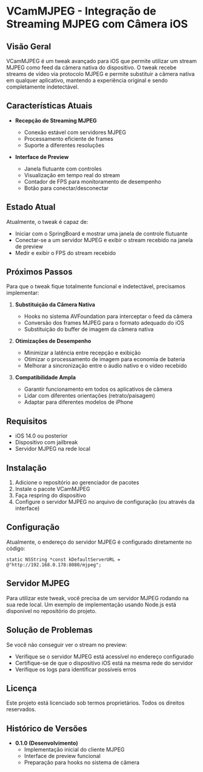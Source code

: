 # VCamMJPEG - Integração de Streaming MJPEG com Câmera iOS

## Visão Geral
VCamMJPEG é um tweak avançado para iOS que permite utilizar um stream MJPEG como feed da câmera nativa do dispositivo. O tweak recebe streams de vídeo via protocolo MJPEG e permite substituir a câmera nativa em qualquer aplicativo, mantendo a experiência original e sendo completamente indetectável.

## Características Atuais
- **Recepção de Streaming MJPEG**
  - Conexão estável com servidores MJPEG
  - Processamento eficiente de frames
  - Suporte a diferentes resoluções

- **Interface de Preview**
  - Janela flutuante com controles
  - Visualização em tempo real do stream
  - Contador de FPS para monitoramento de desempenho
  - Botão para conectar/desconectar

## Estado Atual
Atualmente, o tweak é capaz de:
- Iniciar com o SpringBoard e mostrar uma janela de controle flutuante
- Conectar-se a um servidor MJPEG e exibir o stream recebido na janela de preview
- Medir e exibir o FPS do stream recebido

## Próximos Passos
Para que o tweak fique totalmente funcional e indetectável, precisamos implementar:

1. **Substituição da Câmera Nativa**
   - Hooks no sistema AVFoundation para interceptar o feed da câmera
   - Conversão dos frames MJPEG para o formato adequado do iOS
   - Substituição do buffer de imagem da câmera nativa

2. **Otimizações de Desempenho**
   - Minimizar a latência entre recepção e exibição
   - Otimizar o processamento de imagem para economia de bateria
   - Melhorar a sincronização entre o áudio nativo e o vídeo recebido

3. **Compatibilidade Ampla**
   - Garantir funcionamento em todos os aplicativos de câmera
   - Lidar com diferentes orientações (retrato/paisagem)
   - Adaptar para diferentes modelos de iPhone

## Requisitos
- iOS 14.0 ou posterior
- Dispositivo com jailbreak
- Servidor MJPEG na rede local

## Instalação
1. Adicione o repositório ao gerenciador de pacotes
2. Instale o pacote VCamMJPEG
3. Faça respring do dispositivo
4. Configure o servidor MJPEG no arquivo de configuração (ou através da interface)

## Configuração
Atualmente, o endereço do servidor MJPEG é configurado diretamente no código:
```objc
static NSString *const kDefaultServerURL = @"http://192.168.0.178:8080/mjpeg";
```

## Servidor MJPEG
Para utilizar este tweak, você precisa de um servidor MJPEG rodando na sua rede local. Um exemplo de implementação usando Node.js está disponível no repositório do projeto.

## Solução de Problemas
Se você não conseguir ver o stream no preview:
- Verifique se o servidor MJPEG está acessível no endereço configurado
- Certifique-se de que o dispositivo iOS está na mesma rede do servidor
- Verifique os logs para identificar possíveis erros

## Licença
Este projeto está licenciado sob termos proprietários.
Todos os direitos reservados.

## Histórico de Versões
- **0.1.0 (Desenvolvimento)**
  - Implementação inicial do cliente MJPEG
  - Interface de preview funcional
  - Preparação para hooks no sistema de câmera
